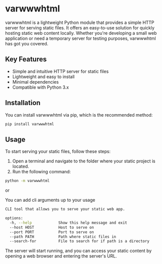 # varwwwhtml

varwwwhtml is a lightweight Python module that provides a simple HTTP server for serving static files. It offers an easy-to-use solution for quickly hosting static web content locally. Whether you're developing a small web application or need a temporary server for testing purposes, varwwwhtml has got you covered.

## Key Features
- Simple and intuitive HTTP server for static files
- Lightweight and easy to install
- Minimal dependencies
- Compatible with Python 3.x

## Installation
You can install varwwwhtml via pip, which is the recommended method:

```bash
pip install varwwwhtml
```

## Usage
To start serving your static files, follow these steps:

1. Open a terminal and navigate to the folder where your static project is located.
2. Run the following command:

```bash
python -m varwwwhtml
```

or

You can add cli arguments up to your usage

```bash
CLI tool that allows you to serve your static web app.

options:
  -h, --help            Show this help message and exit
  --host HOST           Host to serve on
  --port PORT           Port to serve on
  --path PATH           Path where static files in
  --search-for          File to search for if path is a directory
```

The server will start running, and you can access your static content by opening a web browser and entering the server's URL.
